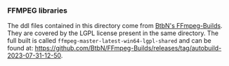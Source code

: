 ### FFMPEG libraries
The ddl files contained in this directory come from [BtbN's FFmpeg-Builds](https://github.com/BtbN/FFmpeg-Builds).
They are covered by the LGPL license present in the same directory. 
The full built is called `ffmpeg-master-latest-win64-lgpl-shared` and can be found at: https://github.com/BtbN/FFmpeg-Builds/releases/tag/autobuild-2023-07-31-12-50.

